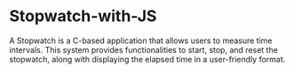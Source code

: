 # Stopwatch-with-JS
A Stopwatch is a C-based application that allows users to measure time intervals. This system provides functionalities to start, stop, and reset the stopwatch, along with displaying the elapsed time in a user-friendly format.
